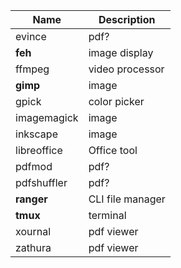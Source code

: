 | Name        | Description      |
|-------------|------------------|
| evince      | pdf?             |
| **feh**     | image display    |
| ffmpeg      | video processor  |
| **gimp**    | image            |
| gpick       | color picker     |
| imagemagick | image            |
| inkscape    | image            |
| libreoffice | Office tool      |
| pdfmod      | pdf?             |
| pdfshuffler | pdf?             |
| **ranger**  | CLI file manager |
| **tmux**    | terminal         |
| xournal     | pdf viewer       |
| zathura     | pdf viewer       |
